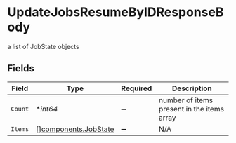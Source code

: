 # UpdateJobsResumeByIDResponseBody

a list of JobState objects


## Fields

| Field                                                        | Type                                                         | Required                                                     | Description                                                  |
| ------------------------------------------------------------ | ------------------------------------------------------------ | ------------------------------------------------------------ | ------------------------------------------------------------ |
| `Count`                                                      | **int64*                                                     | :heavy_minus_sign:                                           | number of items present in the items array                   |
| `Items`                                                      | [][components.JobState](../../models/components/jobstate.md) | :heavy_minus_sign:                                           | N/A                                                          |